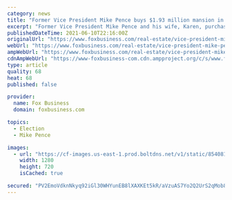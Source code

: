 ```yaml
---
category: news
title: "Former Vice President Mike Pence buys $1.93 million mansion in home state of Indiana"
excerpt: "Former Vice President Mike Pence and his wife, Karen, purchased a 10,349-square-foot home for $1.93 million on the outskirts of Carmel, Indiana, at the end of May, according to property records."
publishedDateTime: 2021-06-10T22:16:00Z
originalUrl: "https://www.foxbusiness.com/real-estate/vice-president-mike-pence-mansion-home-state-indiana"
webUrl: "https://www.foxbusiness.com/real-estate/vice-president-mike-pence-mansion-home-state-indiana"
ampWebUrl: "https://www.foxbusiness.com/real-estate/vice-president-mike-pence-mansion-home-state-indiana.amp"
cdnAmpWebUrl: "https://www-foxbusiness-com.cdn.ampproject.org/c/s/www.foxbusiness.com/real-estate/vice-president-mike-pence-mansion-home-state-indiana.amp"
type: article
quality: 68
heat: 68
published: false

provider:
  name: Fox Business
  domain: foxbusiness.com

topics:
  - Election
  - Mike Pence

images:
  - url: "https://cf-images.us-east-1.prod.boltdns.net/v1/static/854081161001/d11a1cfc-5e80-48f5-960f-832aea059b86/0babdbe8-b819-4b21-9ee0-845034cf9b53/1280x720/match/image.jpg"
    width: 1280
    height: 720
    isCached: true

secured: "PV2EmoVdknNkyq92iGl30WHYunEB8lXAXKEt5kR/aVzuAS7Yo2Q2UrS2qMob8yubRo8fyKpH46d/t3RdwqAQXIr+NWo2SlsS2c+jUt6eTxAcRrUv6vmrZwleNWNLYei0bZx+88TsDcpfFqZXgw0OD6tKIcg+VY7MuKgQ8aK1BFpiXNmbaY1s9fa3mq0jEUQ5YFFKvxarvL2LRBv/oyGb8R83AQaqj+dLTtCip90Io8/V6biCsA+i4c/Rf+2W1TwpY2EA2FJaPix8Cd7uY1T+mGcKeF/HDkEE+qTGcapSfjKrKOqW/ZRYZ2LOYtnR1sSfdFlK6+tatwFtbRh4+5prNvI9DB4zZL2aGQjjlA8w/aI=;/n3gYS29d7yx9jyfSrJYvQ=="
---
```


